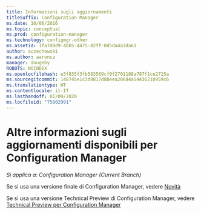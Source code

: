 ```yaml
---
title: Informazioni sugli aggiornamenti
titleSuffix: Configuration Manager
ms.date: 10/06/2016
ms.topic: conceptual
ms.prod: configuration-manager
ms.technology: configmgr-other
ms.assetid: 1fa7d0d9-4bb5-4475-82ff-0d5da4a3da61
author: aczechowski
ms.author: aaroncz
manager: dougeby
ROBOTS: NOINDEX
ms.openlocfilehash: e3f835f3fb583569cf0f2701188a787f1ce2715a
ms.sourcegitcommit: 148745e1c3d9817d8beea20684a54436210959c6
ms.translationtype: HT
ms.contentlocale: it-IT
ms.lasthandoff: 01/09/2020
ms.locfileid: "75802991"
---
```

# <a name="learn-more-about-available-updates-for-configuration-manager"></a>Altre informazioni sugli aggiornamenti disponibili per Configuration Manager

*Si applica a: Configuration Manager (Current Branch)*

Se si usa una versione finale di Configuration Manager, vedere [Novità](https://technet.microsoft.com/library/mt622084.aspx)  

 Se si usa una versione Technical Preview di Configuration Manager, vedere [Technical Preview per Configuration Manager](https://technet.microsoft.com/library/mt595861.aspx)
